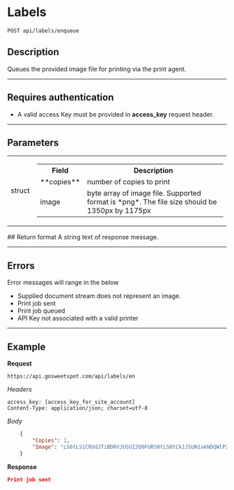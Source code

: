 # Labels

    POST api/labels/enqueue

## Description
Queues the provided image file for printing via the print agent.

***

## Requires authentication
* A valid access Key must be provided in **access_key** request header.

***

## Parameters
<table>
    <tr>
      <td>struct</td>
      <td>
          <table>
                <tr>
                  <th>Field</th>
                  <th>Description</th>
                </tr>
                  <tr>
                      <td valign="top">**copies**</td>
                      <td>
                        number of copies to print
                      </td>
                  </tr>
                  <tr>
                    <td>image</td>
                    <td>byte array of image file. Supported format is *png*. The file size should be 1350px by 1175px</td>
                  </tr>
          </table>
    </td>
  </tr>
</table>
## Return format
A string text of response message.

***

## Errors
Error messages will range in the below
- Supplied document stream does not represent an image.
- Print job sent
- Print job queued
- API Key not associated with a valid printer

***

## Example
**Request**

    https://api.gosweetspot.com/api/labels/en

*Headers*

    access_key: [access_key_for_site_account]
    Content-Type: application/json; charset=utf-8

*Body*
``` json
    {
    	"Copies": 1,
    	"Image": "LS0tLS1CRUdJTiBDRVJUSUZJQ0FURS0tLS0tCk1JSUN1akNDQWlPZ0F3SUJBZ0lKQU02VEt0b09KSWpGTUEwR0NT"
    }
```

**Response**
``` json
Print job sent

```
